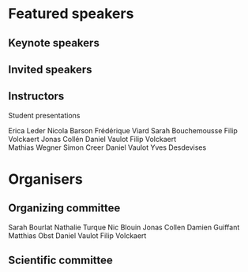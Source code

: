 # Featured speakers

## Keynote speakers


## Invited speakers


## Instructors


Student presentations

Erica Leder
Nicola Barson
Frédérique Viard
Sarah Bouchemousse
Filip Volckaert
Jonas Collén
Daniel Vaulot
Filip Volckaert  
Mathias Wegner
Simon Creer
Daniel Vaulot
Yves Desdevises

# Organisers


## Organizing committee

Sarah Bourlat
Nathalie Turque
Nic Blouin
Jonas Collen
Damien Guiffant
Matthias Obst
Daniel Vaulot
Filip Volckaert

## Scientific committee
